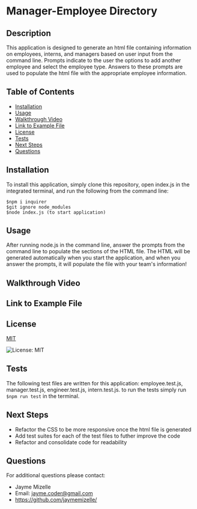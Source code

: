 

# Manager-Employee Directory

## Description
This application is designed to generate an html file containing information on employees, interns, and managers based on user input from the command line. Prompts indicate to the user the options to add another employee and select the employee type. Answers to these prompts are used to populate the html file with the appropriate employee information.

## Table of Contents
  - [Installation](#installation)
  - [Usage](#usage)
  - [Walkthrough Video](#walkthrough-video)
  - [Link to Example File](#link-to-example-file)
  - [License](#license)
  - [Tests](#tests)
  - [Next Steps](#next-steps)
  - [Questions](#questions)


## Installation
To install this application, simply clone this repository, open index.js in the integrated terminal, and run the following from the command line:
```
$npm i inquirer 
$git ignore node_modules 
$node index.js (to start application) 
```

## Usage
After running node.js in the command line, answer the prompts from the command line to populate the sections of the HTML file. The HTML will be generated automatically when you start the application, and when you answer the prompts, it will populate the file with your team's information!

## Walkthrough Video

## Link to Example File

## License


  [MIT](https://opensource.org/licenses/MIT)
  

  ![License: MIT](https://img.shields.io/badge/License-MIT-9cf)

## Tests
The following test files are written for this application: employee.test.js, manager.test.js, engineer.test.js, intern.test.js. to run the tests simply run 
```$npm run test``` 
in the terminal.

## Next Steps
* Refactor the CSS to be more responsive once the html file is generated
* Add test suites for each of the test files to futher improve the code
* Refactor and consolidate code for readability

## Questions
For additional questions please contact:
* Jayme Mizelle
* Email: jayme.coder@gmail.com
* https://github.com/jaymemizelle/
